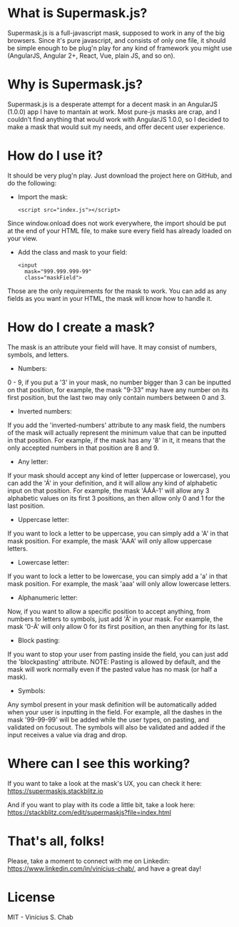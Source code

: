 What is Supermask.js?
===================================

Supermask.js is a full-javascript mask, supposed to work in any of the big browsers. Since it's pure javascript, and consists of only one file, it should be simple enough to be plug'n play for any kind of framework you might use (AngularJS, Angular 2+, React, Vue, plain JS, and so on).

Why is Supermask.js?
===================================

Supermask.js is a desperate attempt for a decent mask in an AngularJS (1.0.0) app I have to mantain at work. Most pure-js masks are crap, and I couldn't find anything that would work with AngularJS 1.0.0, so I decided to make a mask that would suit my needs, and offer decent user experience.


How do I use it?
===================================

It should be very plug'n play. Just download the project here on GitHub, and do the following:


- Import the mask:

      <script src="index.js"></script>

Since window.onload does not work everywhere, the import should be put at the end of your HTML file, to make sure every field has already loaded on your view.

- Add the class and mask to your field:

      <input
        mask="999.999.999-99"
        class="maskField">

Those are the only requirements for the mask to work. You can add as any fields as you want in your HTML, the mask will know how to handle it.

How do I create a mask?
===================================

The mask is an attribute your field will have. It may consist of numbers, symbols, and letters.

- Numbers:

0 - 9, if you put a '3' in your mask, no number bigger than 3 can be inputted on that position, for example, the mask "9-33" may have any number on its first position, but the last two may only contain numbers between 0 and 3. 

- Inverted numbers:

If you add the 'inverted-numbers' attribute to any mask field, the numbers of the mask will actually represent the minimum value that can be inputted in that position. For example, if the mask has any '8' in it, it means that the only accepted numbers in that position are 8 and 9.

- Any letter:

If your mask should accept any kind of letter (uppercase or lowercase), you can add the 'Á' in your definition, and it will allow any kind of alphabetic input on that position. For example, the mask 'ÁÁÁ-1' will allow any 3 alphabetic values on its first 3 positions, an then allow only 0 and 1 for the last position.

- Uppercase letter:

If you want to lock a letter to be uppercase, you can simply add a 'A' in that mask position. For example, the mask 'AAA' will only allow uppercase letters.

- Lowercase letter:

If you want to lock a letter to be lowercase, you can simply add a 'a' in that mask position. For example, the mask 'aaa' will only allow lowercase letters.

- Alphanumeric letter:

Now, if you want to allow a specific position to accept anything, from numbers to letters to symbols, just add 'Ã' in your mask. For example, the mask '0-Ã' will only allow 0 for its first position, an then anything for its last.

- Block pasting:

If you want to stop your user from pasting inside the field, you can just add the 'blockpasting' attribute. NOTE: Pasting is allowed by default, and the mask will work normally even if the pasted value has no mask (or half a mask).

- Symbols:

Any symbol present in your mask definition will be automatically added when your user is inputting in the field. For example, all the dashes in the mask '99-99-99' will be added while the user types, on pasting, and validated on focusout. The symbols will also be validated and added if the input receives a value via drag and drop.

Where can I see this working?
===================================

If you want to take a look at the mask's UX, you can check it here: https://supermaskjs.stackblitz.io

And if you want to play with its code a little bit, take a look here: https://stackblitz.com/edit/supermaskjs?file=index.html



That's all, folks!
===================================
Please, take a moment to connect with me on Linkedin: https://www.linkedin.com/in/vinícius-chab/, and have a great day!

License
===================================
MIT - Vinícius S. Chab
